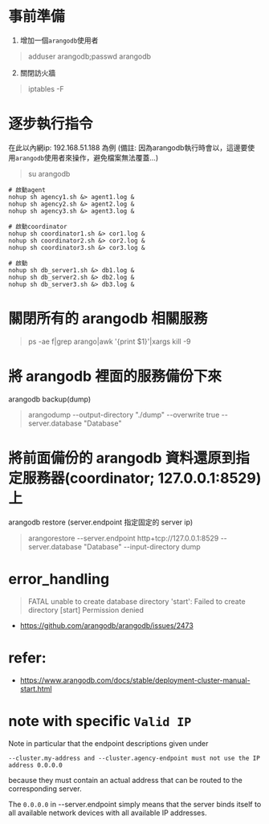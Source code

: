 # 事前準備
1. 增加一個`arangodb`使用者
> adduser arangodb;passwd arangodb

2. 關閉訪火牆
> iptables -F

# 逐步執行指令
在此以內網ip: 192.168.51.188 為例
(備註: 因為arangodb執行時會以，這邊要使用`arangodb`使用者來操作，避免檔案無法覆蓋...)
> su arangodb

```shell
# 啟動agent
nohup sh agency1.sh &> agent1.log &
nohup sh agency2.sh &> agent2.log &
nohup sh agency3.sh &> agent3.log &

# 啟動coordinator
nohup sh coordinator1.sh &> cor1.log &
nohup sh coordinator2.sh &> cor2.log &
nohup sh coordinator3.sh &> cor3.log &

# 啟動
nohup sh db_server1.sh &> db1.log &
nohup sh db_server2.sh &> db2.log &
nohup sh db_server3.sh &> db3.log &
```

# 關閉所有的 arangodb 相關服務
> ps -ae f|grep arango|awk '{print $1}'|xargs kill -9


# 將 arangodb 裡面的服務備份下來
arangodb backup(dump)
> arangodump --output-directory "./dump" --overwrite true --server.database "Database"


# 將前面備份的 arangodb 資料還原到指定服務器(coordinator; 127.0.0.1:8529)上
arangodb restore (server.endpoint 指定固定的 server ip)
> arangorestore --server.endpoint http+tcp://127.0.0.1:8529 --server.database "Database" --input-directory dump


# error_handling
> FATAL unable to create database directory 'start': Failed to create directory [start] Permission denied

- https://github.com/arangodb/arangodb/issues/2473

# refer:
- https://www.arangodb.com/docs/stable/deployment-cluster-manual-start.html


# note with specific `Valid IP`
Note in particular that the endpoint descriptions given under 

`--cluster.my-address and --cluster.agency-endpoint must not use the IP address 0.0.0.0` 

because they must contain an actual address that can be routed to the corresponding server.

The `0.0.0.0` in --server.endpoint simply means that the server binds itself to all available network devices with all available IP addresses.
